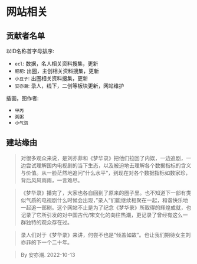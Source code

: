 # 网站相关

## 贡献者名单

以ID名称首字母排序:

* `ecl`: 数据，名人相关资料搜集，更新
* `肥肥`: 出圈，主创相关资料搜集，更新
* `小豆子`: 出圈相关资料搜集，更新
* `安亦潮`: 录人，线下，二创等板块更新，网站维护


插画，图作者:

* `甲丙`
* `粥粥`
* `小气泡`



## 建站缘由

> 对很多观众来说，是刘亦菲和《梦华录》把他们拉回了内娱，一边追剧，一边尝试理解国内电视剧的当下生态，以及被迫地去理解各个数据指标的含义与价值。从一脸茫然地追问”什么水平“，到现在对各个数据指标如数家珍，背后风风雨雨，一言难尽。

> 《梦华录》播完了，大家也各自回到了原来的圈子里。也不知道下一部有类似气质的电视剧什么时候会出现，”录人“们能继续相聚在一起，和谐快乐地一起追一部剧。这个网站不止是为了纪念《梦华录》所取得的辉煌成就，也记录了它所引发的对中国古代/宋文化的向往热潮，更记录了曾经有这么一群独特的观众存在过。

> 录人们对于《梦华录》来讲，何尝不也是”倾盖如故”。也让我们期待女主刘亦菲的下一个二十年。

> By 安亦潮. 2022-10-13

